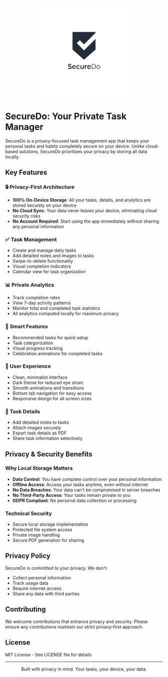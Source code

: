 <p align="center">
  <img src="assets/logo_bg_removed.png" width="300" height="300" style="border-radius: 25px;">
</p>

# SecureDo: Your Private Task Manager

SecureDo is a privacy-focused task management app that keeps your personal tasks and habits completely secure on your device. Unlike cloud-based solutions, SecureDo prioritizes your privacy by storing all data locally.

## Key Features

### 🔒 Privacy-First Architecture
- **100% On-Device Storage**: All your tasks, details, and analytics are stored securely on your device
- **No Cloud Sync**: Your data never leaves your device, eliminating cloud security risks
- **No Account Required**: Start using the app immediately without sharing any personal information

### ✅ Task Management
- Create and manage daily tasks
- Add detailed notes and images to tasks
- Swipe-to-delete functionality
- Visual completion indicators
- Calendar view for task organization

### 📊 Private Analytics
- Track completion rates
- View 7-day activity patterns
- Monitor total and completed task statistics
- All analytics computed locally for maximum privacy

### 🎯 Smart Features
- Recommended tasks for quick setup
- Task categorization
- Visual progress tracking
- Celebration animations for completed tasks

### 📱 User Experience
- Clean, minimalist interface
- Dark theme for reduced eye strain
- Smooth animations and transitions
- Bottom tab navigation for easy access
- Responsive design for all screen sizes

### 📄 Task Details
- Add detailed notes to tasks
- Attach images securely
- Export task details as PDF
- Share task information selectively

## Privacy & Security Benefits

### Why Local Storage Matters
- **Data Control**: You have complete control over your personal information
- **Offline Access**: Access your tasks anytime, even without internet
- **No Data Breaches**: Your data can't be compromised in server breaches
- **No Third-Party Access**: Your tasks remain private to you
- **GDPR Compliant**: No personal data collection or processing

### Technical Security
- Secure local storage implementation
- Protected file system access
- Private image handling
- Secure PDF generation for sharing


## Privacy Policy
SecureDo is committed to your privacy. We don't:
- Collect personal information
- Track usage data
- Require internet access
- Share any data with third parties

## Contributing
We welcome contributions that enhance privacy and security. Please ensure any contributions maintain our strict privacy-first approach.

## License
MIT License - See LICENSE file for details

---

<p align="center">
Built with privacy in mind. Your tasks, your device, your data.
</p>
